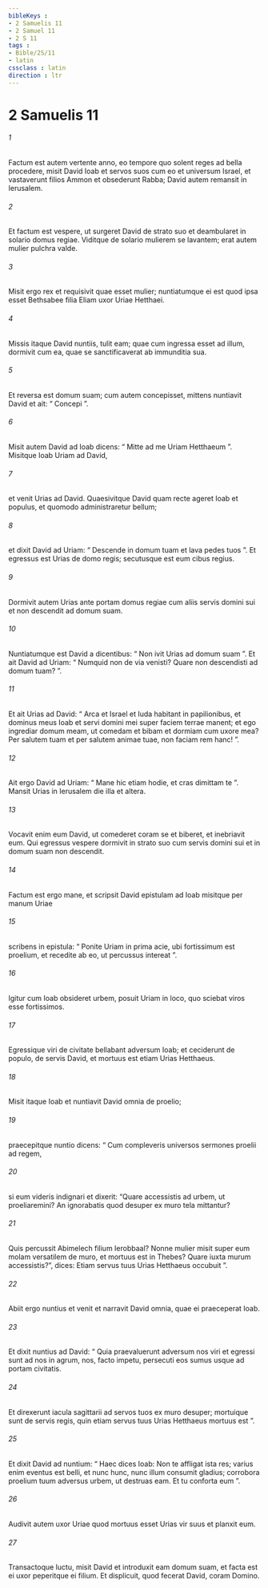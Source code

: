 ```yaml
---
bibleKeys : 
- 2 Samuelis 11
- 2 Samuel 11
- 2 S 11
tags : 
- Bible/2S/11
- latin
cssclass : latin
direction : ltr
---
```


# 2 Samuelis 11

###### 1
Factum est autem vertente anno, eo tempore quo solent reges ad bella procedere, misit David Ioab et servos suos cum eo et universum Israel, et vastaverunt filios Ammon et obsederunt Rabba; David autem remansit in Ierusalem.
###### 2
Et factum est vespere, ut surgeret David de strato suo et deambularet in solario domus regiae. Viditque de solario mulierem se lavantem; erat autem mulier pulchra valde. 
###### 3
Misit ergo rex et requisivit quae esset mulier; nuntiatumque ei est quod ipsa esset Bethsabee filia Eliam uxor Uriae Hetthaei. 
###### 4
Missis itaque David nuntiis, tulit eam; quae cum ingressa esset ad illum, dormivit cum ea, quae se sanctificaverat ab immunditia sua. 
###### 5
Et reversa est domum suam; cum autem concepisset, mittens nuntiavit David et ait: “ Concepi ”.
###### 6
Misit autem David ad Ioab dicens: “ Mitte ad me Uriam Hetthaeum ”. Misitque Ioab Uriam ad David, 
###### 7
et venit Urias ad David. Quaesivitque David quam recte ageret Ioab et populus, et quomodo administraretur bellum; 
###### 8
et dixit David ad Uriam: “ Descende in domum tuam et lava pedes tuos ”. Et egressus est Urias de domo regis; secutusque est eum cibus regius. 
###### 9
Dormivit autem Urias ante portam domus regiae cum aliis servis domini sui et non descendit ad domum suam.
###### 10
Nuntiatumque est David a dicentibus: “ Non ivit Urias ad domum suam ”. Et ait David ad Uriam: “ Numquid non de via venisti? Quare non descendisti ad domum tuam? ”. 
###### 11
Et ait Urias ad David: “ Arca et Israel et Iuda habitant in papilionibus, et dominus meus Ioab et servi domini mei super faciem terrae manent; et ego ingrediar domum meam, ut comedam et bibam et dormiam cum uxore mea? Per salutem tuam et per salutem animae tuae, non faciam rem hanc! ”. 
###### 12
Ait ergo David ad Uriam: “ Mane hic etiam hodie, et cras dimittam te ”. Mansit Urias in Ierusalem die illa et altera. 
###### 13
Vocavit enim eum David, ut comederet coram se et biberet, et inebriavit eum. Qui egressus vespere dormivit in strato suo cum servis domini sui et in domum suam non descendit.
###### 14
Factum est ergo mane, et scripsit David epistulam ad Ioab misitque per manum Uriae 
###### 15
scribens in epistula: “ Ponite Uriam in prima acie, ubi fortissimum est proelium, et recedite ab eo, ut percussus intereat ”. 
###### 16
Igitur cum Ioab obsideret urbem, posuit Uriam in loco, quo sciebat viros esse fortissimos. 
###### 17
Egressique viri de civitate bellabant adversum Ioab; et ceciderunt de populo, de servis David, et mortuus est etiam Urias Hetthaeus.
###### 18
Misit itaque Ioab et nuntiavit David omnia de proelio; 
###### 19
praecepitque nuntio dicens: “ Cum compleveris universos sermones proelii ad regem, 
###### 20
si eum videris indignari et dixerit: “Quare accessistis ad urbem, ut proeliaremini? An ignorabatis quod desuper ex muro tela mittantur? 
###### 21
Quis percussit Abimelech filium Ierobbaal? Nonne mulier misit super eum molam versatilem de muro, et mortuus est in Thebes? Quare iuxta murum accessistis?”, dices: Etiam servus tuus Urias Hetthaeus occubuit ”.
###### 22
Abiit ergo nuntius et venit et narravit David omnia, quae ei praeceperat Ioab. 
###### 23
Et dixit nuntius ad David: “ Quia praevaluerunt adversum nos viri et egressi sunt ad nos in agrum, nos, facto impetu, persecuti eos sumus usque ad portam civitatis. 
###### 24
Et direxerunt iacula sagittarii ad servos tuos ex muro desuper; mortuique sunt de servis regis, quin etiam servus tuus Urias Hetthaeus mortuus est ”. 
###### 25
Et dixit David ad nuntium: “ Haec dices Ioab: Non te affligat ista res; varius enim eventus est belli, et nunc hunc, nunc illum consumit gladius; corrobora proelium tuum adversus urbem, ut destruas eam. Et tu conforta eum ”.
###### 26
Audivit autem uxor Uriae quod mortuus esset Urias vir suus et planxit eum. 
###### 27
Transactoque luctu, misit David et introduxit eam domum suam, et facta est ei uxor peperitque ei filium. Et displicuit, quod fecerat David, coram Domino.
